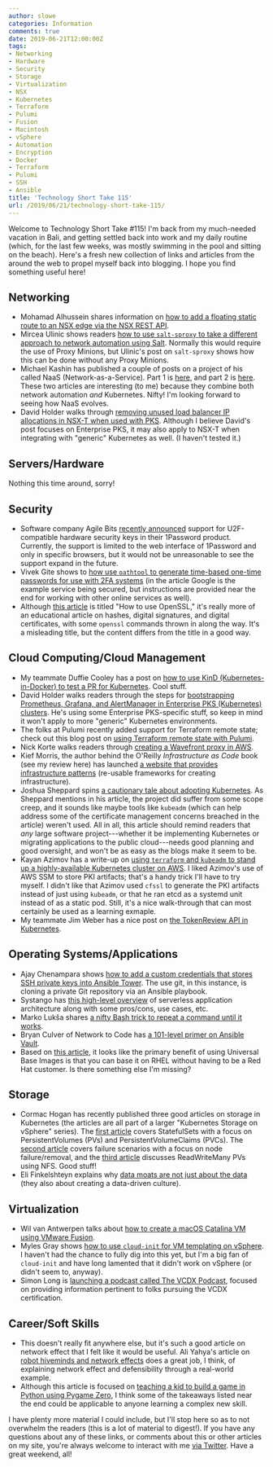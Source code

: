 ```yaml
---
author: slowe
categories: Information
comments: true
date: 2019-06-21T12:00:00Z
tags:
- Networking
- Hardware
- Security
- Storage
- Virtualization
- NSX
- Kubernetes
- Terraform
- Pulumi
- Fusion
- Macintosh
- vSphere
- Automation
- Encryption
- Docker
- Terraform
- Pulumi
- SSH
- Ansible
title: 'Technology Short Take 115'
url: /2019/06/21/technology-short-take-115/
---
```


Welcome to Technology Short Take #115! I'm back from my much-needed vacation in Bali, and getting settled back into work and my daily routine (which, for the last few weeks, was mostly swimming in the pool and sitting on the beach). Here's a fresh new collection of links and articles from the around the web to propel myself back into blogging. I hope you find something useful here!<!--more-->

## Networking

* Mohamad Alhussein shares information on [how to add a floating static route to an NSX edge via the NSX REST API][link-1].
* Mircea Ulinic shows readers [how to use `salt-sproxy` to take a different approach to network automation using Salt][link-15]. Normally this would require the use of Proxy Minions, but Ulinic's post on `salt-sproxy` shows how this can be done without any Proxy Minions.
* Michael Kashin has published a couple of posts on a project of his called NaaS (Network-as-a-Service). Part 1 is [here][link-26], and part 2 is [here][link-27]. These two articles are interesting (to me) because they combine both network automation _and_ Kubernetes. Nifty! I'm looking forward to seeing how NaaS evolves.
* David Holder walks through [removing unused load balancer IP allocations in NSX-T when used with PKS][link-29]. Although I believe David's post focuses on Enterprise PKS, it may also apply to NSX-T when integrating with "generic" Kubernetes as well. (I haven't tested it.)

## Servers/Hardware

Nothing this time around, sorry!

## Security

* Software company Agile Bits [recently announced][link-23] support for U2F-compatible hardware security keys in their 1Password product. Currently, the support is limited to the web interface of 1Password and only in specific browsers, but it would not be unreasonable to see the support expand in the future.
* Vivek Gite shows to [how use `oathtool` to generate time-based one-time passwords for use with 2FA systems][link-24] (in the article Google is the example service being secured, but instructions are provided near the end for working with other online services as well).
* Although [this article][link-30] is titled "How to use OpenSSL," it's really more of an educational article on hashes, digital signatures, and digital certificates, with some `openssl` commands thrown in along the way. It's a misleading title, but the content differs from the title in a good way.

## Cloud Computing/Cloud Management

* My teammate Duffie Cooley has a post on [how to use KinD (Kubernetes-in-Docker) to test a PR for Kubernetes][link-4]. Cool stuff.
* David Holder walks readers through the steps for [bootstrapping Prometheus, Grafana, and AlertManager in Enterprise PKS (Kubernetes) clusters][link-5]. He's using some Enterprise PKS-specific stuff, so keep in mind it won't apply to more "generic" Kubernetes environments.
* The folks at Pulumi recently added support for Terraform remote state; check out this blog post on [using Terraform remote state with Pulumi][link-6].
* Nick Korte walks readers through [creating a Wavefront proxy in AWS][link-8].
* Kief Morris, the author behind the O'Reilly _Infrastructure as Code_ book (see my review here) has launched [a website that provides infrastructure patterns][link-11] (re-usable frameworks for creating infrastructure).
* Joshua Sheppard spins [a cautionary tale about adopting Kubernetes][link-12]. As Sheppard mentions in his article, the project did suffer from some scope creep, and it sounds like maybe tools like `kubeadm` (which can help address some of the certificate management concerns breached in the article) weren't used. All in all, this article should remind readers that _any_ large software project---whether it be implementing Kubernetes or migrating applications to the public cloud---needs good planning and good oversight, and won't be as easy as the blogs make it seem to be.
* Kayan Azimov has a write-up on [using `terraform` and `kubeadm` to stand up a highly-available Kubernetes cluster on AWS][link-14]. I liked Azimov's use of AWS SSM to store PKI artifacts; that's a handy trick I'll have to try myself. I didn't like that Azimov used `cfssl` to generate the PKI artifacts instead of just using `kubeadm`, or that he ran etcd as a systemd unit instead of as a static pod. Still, it's a nice walk-through that can most certainly be used as a learning exmaple.
* My teammate Jim Weber has a nice post on [the TokenReview API in Kubernetes][link-28].

## Operating Systems/Applications

* Ajay Chenampara shows [how to add a custom credentials that stores SSH private keys into Ansible Tower][link-9]. The use git, in this instance, is cloning a private Git repository via an Ansible playbook.
* Systango has [this high-level overview][link-10] of serverless application architecture along with some pros/cons, use cases, etc.
* Marko Lukša shares [a nifty Bash trick to repeat a command until it works][link-13].
* Bryan Culver of Network to Code has [a 101-level primer on Ansible Vault][link-16].
* Based on [this article][link-25], it looks like the primary benefit of using Universal Base Images is that you can base it on RHEL without having to be a Red Hat customer. Is there something else I'm missing?

## Storage

* Cormac Hogan has recently published three good articles on storage in Kubernetes (the articles are all part of a larger "Kubernetes Storage on vSphere" series). The [first article][link-17] covers StatefulSets with a focus on PersistentVolumes (PVs) and PersistentVolumeClaims (PVCs). The [second article][link-18] covers failure scenarios with a focus on node failure/removal, and the [third article][link-19] discusses ReadWriteMany PVs using NFS. Good stuff!
* Eli Finkelshteyn explains why [data moats are not just about the data][link-20] (they also about creating a data-driven culture).

## Virtualization

* Wil van Antwerpen talks about [how to create a macOS Catalina VM using VMware Fusion][link-2].
* Myles Gray shows [how to use `cloud-init` for VM templating on vSphere][link-3]. I haven't had the chance to fully dig into this yet, but I'm a big fan of `cloud-init` and have long lamented that it didn't work on vSphere (or didn't seem to, anyway).
* Simon Long is [launching a podcast called The VCDX Podcast][link-7], focused on providing information pertinent to folks pursuing the VCDX certification.

## Career/Soft Skills

* This doesn't really fit anywhere else, but it's such a good article on network effect that I felt like it would be useful. Ali Yahya's article on [robot hiveminds and network effects][link-21] does a great job, I think, of explaining network effect and defensibility through a real-world example.
* Although this article is focused on [teaching a kid to build a game in Python using Pygame Zero][link-22], I think some of the takeaways listed near the end could be applicable to anyone learning a complex new skill.

I have plenty more material I could include, but I'll stop here so as to not overwhelm the readers (this is a lot of material to digest!). If you have any questions about any of these links, or comments about this or other articles on my site, you're always welcome to interact with me [via Twitter][link-99]. Have a great weekend, all!

[link-1]: http://www.vexpertconsultancy.com/2019/05/nsx-for-vsphere-add-floating-static-routes-to-nsx-edge-via-rest-api/
[link-2]: https://planetvm.net/blog/?p=64552
[link-3]: https://blah.cloud/infrastructure/using-cloud-init-for-vm-templating-on-vsphere/
[link-4]: https://mauilion.dev/posts/kind-k8s-testing/
[link-5]: https://www.virtualthoughts.co.uk/2019/05/14/bootstrapping-prometheus-grafana-and-alertmanager-to-pks-deployed-k8s-clusters/
[link-6]: https://blog.pulumi.com/using-terraform-remote-state-with-pulumi
[link-7]: https://www.simonlong.co.uk/blog/2019/05/03/welcome-to-the-vcdx-podcast/
[link-8]: http://blog.thenetworknerd.com/2019/05/25/creating-a-wavefront-proxy-in-aws/
[link-9]: https://termlen0.github.io/2019/06/08/observations/
[link-10]: https://www.systango.com/blog/serverless-architecture-smart-choice/
[link-11]: https://infrastructure-as-code.com/patterns/
[link-12]: https://sheppard.in/2019/kubernetes-a-cautionary-tale/
[link-13]: https://medium.com/@marko.luksa/bash-trick-repeat-last-command-until-success-750a61c43c8a
[link-14]: https://ifritltd.com/2019/06/16/automating-highly-available-kubernetes-cluster-and-external-etcd-setup-with-terraform-and-kubeadm-on-aws/
[link-15]: https://mirceaulinic.net/2019-06-17-minionless-salt-automation/
[link-16]: https://www.networktocode.com/blog/post/ansible-vault-primer/
[link-17]: https://cormachogan.com/2019/06/12/kubernetes-storage-on-vsphere-101-statefulset/
[link-18]: https://cormachogan.com/2019/06/18/kubernetes-storage-on-vsphere-101-failure-scenarios/
[link-19]: https://cormachogan.com/2019/06/20/kubernetes-storage-on-vsphere-101-readwritemany-nfs/
[link-20]: https://dzone.com/articles/data-moats-are-not-just-about-the-data
[link-21]: https://outlast.me/robot-hiveminds-with-network-effects/
[link-22]: https://www.mattlayman.com/blog/2019/teach-kid-code-pygame-zero/
[link-23]: https://blog.1password.com/introducing-support-for-u2f-security-keys/
[link-24]: https://www.cyberciti.biz/faq/use-oathtool-linux-command-line-for-2-step-verification-2fa/
[link-25]: https://developers.redhat.com/blog/2019/05/31/working-with-red-hat-enterprise-linux-universal-base-images-ubi/
[link-26]: https://networkop.co.uk/post/2019-06-naas-p1/
[link-27]: https://networkop.co.uk/post/2019-06-naas-p2/
[link-28]: https://jpweber.io/blog/a-look-at-tokenrequest-api/
[link-29]: https://www.virtualthoughts.co.uk/2019/06/21/removing-unused-pks-loadbalancer-ip-allocations-in-nsx-t/
[link-30]: https://opensource.com/article/19/6/cryptography-basics-openssl-part-2
[link-99]: https://twitter.com/scott_lowe
